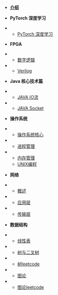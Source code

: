 * [**介绍**](README.md)
* **PyTorch 深度学习**
* - [PyTorch 深度学习](pytorch/pytorch)
* **FPGA**
* - [数字逻辑](fpga/shudian)
* - [Verilog](fpga/verilog)
* **Java 核心技术篇**
* - [JAVA IO流](java/javaIO)
* - [JAVA Socket](java/javaSOCKET)
* **操作系统**
* - [操作系统核心](os/os)
* - [进程管理](os/process)
* - [内存管理](os/memory)
  - [UNIX编程](os/unix)
* **网络**
* - [概述](net/net)
* - [应用层](net/app)
* - [传输层](net/tcp)



* **数据结构**
* - [线性表](dataStructure/linear)
* - [树与二叉树](dataStructure/tree)
* - [树leetcode](dataStructure/Tree1)
* - [图论](dataStructure/map)
* - [图论leetcode](dataStructure/map1)






